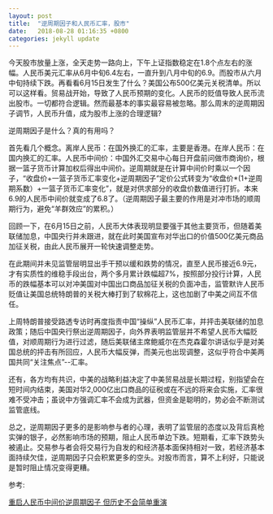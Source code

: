 ```yaml
---
layout: post
title:  "逆周期因子和人民币汇率，股市"
date:   2018-08-28 01:16:35 +0800
categories: jekyll update
---
```

今天股市放量上涨，全天走势一路向上，下午上证指数稳定在1.8个点左右的涨幅。人民币美元汇率从6月中旬6.4左右，一直升到八月中旬的6.9。而股市从六月中旬持续下跌。再看看6月15日发生了什么？美国公布500亿美元关税清单。所以可以这样看。贸易战开始，导致了人民币预期的变化。人民币的贬值导致人民币流出股市。一切都符合逻辑。然而最基本的事实最容易被忽略。那么周末的逆周期因子调节，人民币升值，成为股市上涨的合理逻辑?

逆周期因子是什么？真的有用吗？

首先看几个概念。离岸人民币：在国外换汇的汇率，主要是香港。在岸人民币：在国内换汇的汇率。人民币中间价：中国外汇交易中心每日开盘前问做市商询价，根据一篮子货币计算加权后得出中间价。逆周期就是在计算中间价时乘以一个因子，“收盘价+一篮子货币汇率变化+逆周期因子”定价公式转变为“收盘价*(1+逆周期系数）+一篮子货币汇率变化”，就是对供求部分的收盘价数值进行打折。本来6.9的人民币中间价就变成了6.8了。（逆周期因子最主要的作用是对冲市场的顺周期行为，避免“羊群效应”的累积。）

回顾一下，在6月15日之前，人民币大体表现明显要强于其他主要货币，但随着美联储加息，中国央行并未跟进，就在此时美国宣布对华出口的价值500亿美元商品加征关税，由此人民币展开一轮快速调整走势。

在此期间并未见监管层明显出手干预以缓和跌势的情况，直至人民币接近6.9元，才有实质性的维稳手段出台，两个多月累计跌幅超7%，按照部分投行计算，人民币的跌幅基本可以对冲美国对中国出口商品加征关税的负面冲击，监管默许人民币贬值让美国总统特朗普的关税大棒打到了软棉花上，这也加剧了中美之间互不信任。

上周特朗普接受路透专访时再度指责中国“操纵”人民币汇率，并抨击美联储的加息政策；随后中国央行祭出逆周期因子，向外界表明监管层并不希望人民币大幅贬值，对顺周期行为进行过滤，随后美联储主席鲍威尔在杰克森霍尔讲话似乎是对美国总统的抨击有所回应，人民币大幅反弹，而美元也出现调整，这似乎符合中美两国共同“关注焦点”--汇率。

还有，各方均有共识，中美的战略利益决定了中美贸易战是长期过程，别指望会在短时间内结束，美国对华2,000亿出口商品的征税或在不远的将来会实施，汇率很难不受冲击；虽说中方强调汇率不会成为武器，但资金是聪明的，势必会不断测试监管底线。

总之，逆周期因子更多的是影响参与者的心理，表明了监管层的态度以及背后真枪实弹的银子，必然影响市场的预期，阻止人民币单边下跌。短期看，汇率下跌势头被遏止。交易参与者会将交易行为自发的和经济基本面保持相对一致，若经济基本面持续欠佳，逆周期因子只会积累更多的空头。对股市而言，算不上利好，只能说是暂时阻止情况变得更糟。

参考:

[重启人民币中间价逆周期因子 但历史不会简单重演](https://cn.reuters.com/article/wrapupgap-borrowing-costs-0827-mon-idCNKCS1LD00S)